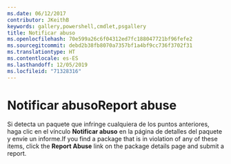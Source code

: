 ```yaml
---
ms.date: 06/12/2017
contributor: JKeithB
keywords: gallery,powershell,cmdlet,psgallery
title: Notificar abuso
ms.openlocfilehash: 70e599a26c6f04312ed7fc188047721bf96fefe2
ms.sourcegitcommit: debd2b38fb8070a7357bf1a4bf9cc736f3702f31
ms.translationtype: HT
ms.contentlocale: es-ES
ms.lasthandoff: 12/05/2019
ms.locfileid: "71328316"
---
```

# <a name="report-abuse"></a><span data-ttu-id="cb566-103">Notificar abuso</span><span class="sxs-lookup"><span data-stu-id="cb566-103">Report abuse</span></span>

<span data-ttu-id="cb566-104">Si detecta un paquete que infringe cualquiera de los puntos anteriores, haga clic en el vínculo **Notificar abuso** en la página de detalles del paquete y envíe un informe.</span><span class="sxs-lookup"><span data-stu-id="cb566-104">If you find a package that is in violation of any of these items, click the **Report Abuse** link on the package details page and submit a report.</span></span>
